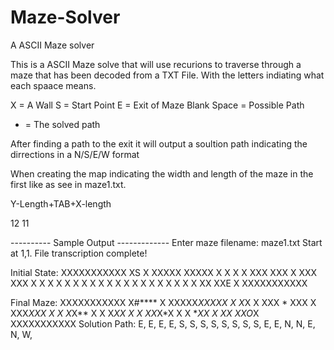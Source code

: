 # Maze-Solver
A ASCII Maze solver 

This is a ASCII Maze solve that will use recurions to traverse through a maze that has been decoded from a TXT File.
With the letters indiating what each spaace means. 

X = A Wall 
S = Start Point 
E = Exit of Maze
Blank Space = Possible Path 
* = The solved path

After finding a path to the exit it will output a soultion path indicating the dirrections in a N/S/E/W format 

When creating the map indicating the width and length of the maze in the first like as see in maze1.txt. 

Y-Length+TAB+X-length  

12  11

---------- Sample Output -------------
Enter maze filename: maze1.txt
Start at 1,1.
File transcription complete!

Initial State:
XXXXXXXXXXX
XS        X
XXXXX XXXXX
X   X X   X
XXX     XXX
X XXX XXX X
X   X X   X
X   X X   X
X X X X X X
X X     X X
X  XX XXE X
XXXXXXXXXXX

Final Maze:
XXXXXXXXXXX
X#****    X
XXXXX*XXXXX
X   X*X   X
XXX  *  XXX
X XXX*XXX X
X   X*X** X
X   X*X***X
X X X*X*X*X
X X  ***X*X
X  XX XXO*X
XXXXXXXXXXX
Solution Path: E, E, E, E, S, S, S, S, S, S, S, S, E, E, N, N, E, N, W, 
